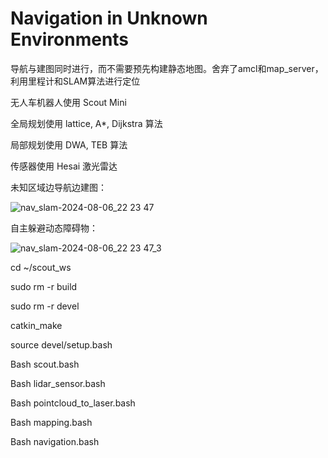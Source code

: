 # Navigation in Unknown Environments

导航与建图同时进行，而不需要预先构建静态地图。舍弃了amcl和map_server，利用里程计和SLAM算法进行定位

无人车机器人使用 Scout Mini

全局规划使用 lattice, A*, Dijkstra 算法

局部规划使用 DWA, TEB 算法

传感器使用 Hesai 激光雷达
 
 
 
未知区域边导航边建图：


![nav_slam-2024-08-06_22 23 47](https://github.com/user-attachments/assets/0a90e90f-b5b4-40db-9f1b-67620de00b33)



自主躲避动态障碍物：


![nav_slam-2024-08-06_22 23 47_3](https://github.com/user-attachments/assets/c1b326d0-7de5-4374-8dd2-446230ff498c)


cd ~/scout_ws

sudo rm -r build

sudo rm -r devel

catkin_make

source devel/setup.bash

Bash scout.bash

Bash lidar_sensor.bash

Bash pointcloud_to_laser.bash

Bash mapping.bash

Bash navigation.bash
